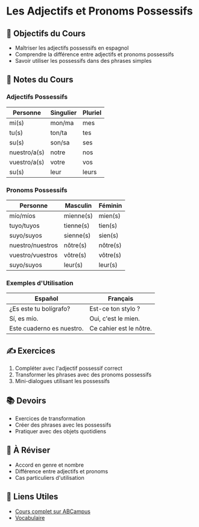 # Les Adjectifs et Pronoms Possessifs

## 🎯 Objectifs du Cours
- Maîtriser les adjectifs possessifs en espagnol
- Comprendre la différence entre adjectifs et pronoms possessifs
- Savoir utiliser les possessifs dans des phrases simples

## 📝 Notes du Cours

### Adjectifs Possessifs
| Personne | Singulier | Pluriel |
|----------|-----------|----------|
| mi(s) | mon/ma | mes |
| tu(s) | ton/ta | tes |
| su(s) | son/sa | ses |
| nuestro/a(s) | notre | nos |
| vuestro/a(s) | votre | vos |
| su(s) | leur | leurs |

### Pronoms Possessifs
| Personne | Masculin | Féminin |
|----------|----------|----------|
| mío/míos | mienne(s) | mien(s) |
| tuyo/tuyos | tienne(s) | tien(s) |
| suyo/suyos | sienne(s) | sien(s) |
| nuestro/nuestros | nôtre(s) | nôtre(s) |
| vuestro/vuestros | vôtre(s) | vôtre(s) |
| suyo/suyos | leur(s) | leur(s) |

### Exemples d'Utilisation
| Español | Français |
|---------|----------|
| ¿Es este tu bolígrafo? | Est-ce ton stylo ? |
| Sí, es mío. | Oui, c'est le mien. |
| Este cuaderno es nuestro. | Ce cahier est le nôtre. |

## ✍️ Exercices
1. Compléter avec l'adjectif possessif correct
2. Transformer les phrases avec des pronoms possessifs
3. Mini-dialogues utilisant les possessifs

## 📚 Devoirs
- Exercices de transformation
- Créer des phrases avec les possessifs
- Pratiquer avec des objets quotidiens

## 🔄 À Réviser
- Accord en genre et nombre
- Différence entre adjectifs et pronoms
- Cas particuliers d'utilisation

## 📌 Liens Utiles
- [Cours complet sur ABCampus](https://www.abcampus.com/extrait-cours-adjectifs-possessifs-espagnol)
- [Vocabulaire](../resources/Spanish_Lesson1.pdf)
